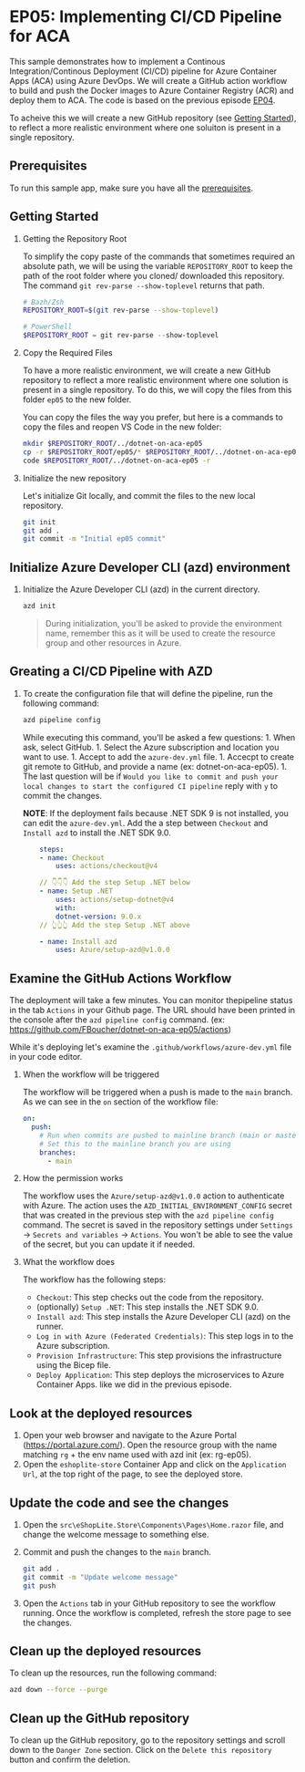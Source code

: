 # EP05: Implementing CI/CD Pipeline for ACA

This sample demonstrates how to implement a Continous Integration/Continous Deployment (CI/CD) pipeline for Azure Container Apps (ACA) using Azure DevOps. We will create a GitHub action workflow to build and push the Docker images to Azure Container Registry (ACR) and deploy them to ACA. The code is based on the previous episode [EP04](../ep04/README.md).

To acheive this we will create a new GitHub repository (see [Getting Started](../ep05/README.md#getting-started)), to reflect a more realistic environment where one soluiton is present in a single repository. 

## Prerequisites

To run this sample app, make sure you have all the [prerequisites](../README.md#prerequisites).

## Getting Started

1. Getting the Repository Root

	To simplify the copy paste of the commands that sometimes required an absolute path, we will be using the variable `REPOSITORY_ROOT` to keep the path of the root folder where you cloned/ downloaded this repository. The command `git rev-parse --show-toplevel` returns that path.

	```bash
	# Bazh/Zsh
	REPOSITORY_ROOT=$(git rev-parse --show-toplevel)
	```

	```powershell
	# PowerShell
	$REPOSITORY_ROOT = git rev-parse --show-toplevel
	```

1. Copy the Required Files

    To have a more realistic environment, we will create a new GitHub repository to reflect a more realistic environment where one solution is present in a single repository. To do this, we will copy the files from this folder `ep05` to the new folder.

    You can copy the files the way you prefer, but here is a commands to copy the files and reopen VS Code in the new folder:

    ```bash
    mkdir $REPOSITORY_ROOT/../dotnet-on-aca-ep05
    cp -r $REPOSITORY_ROOT/ep05/* $REPOSITORY_ROOT/../dotnet-on-aca-ep05
    code $REPOSITORY_ROOT/../dotnet-on-aca-ep05 -r
    ```

1. Initialize the new repository

    Let's initialize Git locally, and commit the files to the new local repository.

    ```bash
    git init
    git add .
    git commit -m "Initial ep05 commit"
    ```


## Initialize Azure Developer CLI (azd) environment

1. Initialize the Azure Developer CLI (azd) in the current directory.

    ```bash
    azd init
    ```

   > During initialization, you'll be asked to provide the environment name, remember this as it will be used to create the resource group and other resources in Azure.

## Greating a CI/CD Pipeline with AZD

1. To create the configuration file that will define the pipeline, run the following command:
    ```bash
    azd pipeline config
    ```

   While executing this command, you'll be asked a few questions:
       1. When ask, select GitHub. 
       1. Select the Azure subscription and location you want to use.
       1. Accept to add the `azure-dev.yml` file.
       1. Accecpt to create git remote to GitHub, and provide a name (ex: dotnet-on-aca-ep05).
       1. The last question will be if `Would you like to commit and push your local changes to start the configured CI pipeline` reply with `y` to commit the changes.

    **NOTE**: If the deployment fails because .NET SDK 9 is not installed, you can edit the `azure-dev.yml`. Add the a step between `Checkout` and `Install azd` to install the .NET SDK 9.0.

    ```yaml
        steps:
        - name: Checkout
            uses: actions/checkout@v4

        // 👇👇👇 Add the step Setup .NET below
        - name: Setup .NET
            uses: actions/setup-dotnet@v4
            with:
            dotnet-version: 9.0.x
        // 👆👆👆 Add the step Setup .NET above

        - name: Install azd
            uses: Azure/setup-azd@v1.0.0
    ```

## Examine the GitHub Actions Workflow

The deployment will take a few minutes. You can monitor thepipeline status in the tab `Actions` in your Github page. The URL should have been printed in the console after the `azd pipeline config` command. (ex: https://github.com/FBoucher/dotnet-on-aca-ep05/actions) 

While it's deploying let's examine the `.github/workflows/azure-dev.yml` file in your code editor.

1. When the workflow will be triggered

    The workflow will be triggered when a push is made to the `main` branch. As we can see in the `on` section of the workflow file:

    ```yaml
    on:
      push:
        # Run when commits are pushed to mainline branch (main or master)
        # Set this to the mainline branch you are using
        branches:
          - main
    ```

2. How the permission works

    The workflow uses the `Azure/setup-azd@v1.0.0` action to authenticate with Azure. The action uses the `AZD_INITIAL_ENVIRONMENT_CONFIG` secret that was created in the previous step with the `azd pipeline config` command.
    The secret is saved in the repository settings under `Settings` -> `Secrets and variables` -> `Actions`. You won't be able to see the value of the secret, but you can update it if needed.

3. What the workflow does

    The workflow has the following steps:

    - `Checkout`: This step checks out the code from the repository.
    - (optionally) `Setup .NET`: This step installs the .NET SDK 9.0.
    - `Install azd`: This step installs the Azure Developer CLI (azd) on the runner.
    - `Log in with Azure (Federated Credentials)`: This step logs in to the Azure subscription.
    - `Provision Infrastructure`: This step provisions the infrastructure using the Bicep file.
    - `Deploy Application`: This step deploys the microservices to Azure Container Apps. like we did in the previous episode.


## Look at the deployed resources
1. Open your web browser and navigate to the Azure Portal (https://portal.azure.com/). Open the resource group with the name matching `rg` + the env name used with azd init (ex: rg-ep05). 
1. Open the `eshoplite-store` Container App and click on the `Application Url`, at the top right of the page, to see the deployed store.

## Update the code and see the changes

1. Open the `src\eShopLite.Store\Components\Pages\Home.razor` file, and change the welcome message to something else.
1. Commit and push the changes to the `main` branch.

    ```bash
    git add .
    git commit -m "Update welcome message"
    git push
    ```

1. Open the `Actions` tab in your GitHub repository to see the workflow running. Once the workflow is completed, refresh the store page to see the changes.

## Clean up the deployed resources

To clean up the resources, run the following command:

```bash
azd down --force --purge
```

## Clean up the GitHub repository

To clean up the GitHub repository, go to the repository settings and scroll down to the `Danger Zone` section. Click on the `Delete this repository` button and confirm the deletion.






